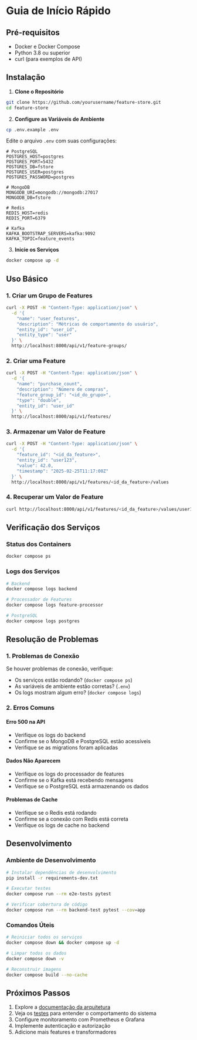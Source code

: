 # Guia de Início Rápido

## Pré-requisitos
- Docker e Docker Compose
- Python 3.8 ou superior
- curl (para exemplos de API)

## Instalação

1. **Clone o Repositório**
```bash
git clone https://github.com/yourusername/feature-store.git
cd feature-store
```

2. **Configure as Variáveis de Ambiente**
```bash
cp .env.example .env
```

Edite o arquivo `.env` com suas configurações:

```env
# PostgreSQL
POSTGRES_HOST=postgres
POSTGRES_PORT=5432
POSTGRES_DB=fstore
POSTGRES_USER=postgres
POSTGRES_PASSWORD=postgres

# MongoDB
MONGODB_URI=mongodb://mongodb:27017
MONGODB_DB=fstore

# Redis
REDIS_HOST=redis
REDIS_PORT=6379

# Kafka
KAFKA_BOOTSTRAP_SERVERS=kafka:9092
KAFKA_TOPIC=feature_events
```

3. **Inicie os Serviços**
```bash
docker compose up -d
```

## Uso Básico

### 1. Criar um Grupo de Features
```bash
curl -X POST -H "Content-Type: application/json" \
  -d '{
    "name": "user_features",
    "description": "Métricas de comportamento do usuário",
    "entity_id": "user_id",
    "entity_type": "user"
  }' \
  http://localhost:8000/api/v1/feature-groups/
```

### 2. Criar uma Feature
```bash
curl -X POST -H "Content-Type: application/json" \
  -d '{
    "name": "purchase_count",
    "description": "Número de compras",
    "feature_group_id": "<id_do_grupo>",
    "type": "double",
    "entity_id": "user_id"
  }' \
  http://localhost:8000/api/v1/features/
```

### 3. Armazenar um Valor de Feature
```bash
curl -X POST -H "Content-Type: application/json" \
  -d '{
    "feature_id": "<id_da_feature>",
    "entity_id": "user123",
    "value": 42.0,
    "timestamp": "2025-02-25T11:17:00Z"
  }' \
  http://localhost:8000/api/v1/features/<id_da_feature>/values
```

### 4. Recuperar um Valor de Feature
```bash
curl http://localhost:8000/api/v1/features/<id_da_feature>/values/user123
```

## Verificação dos Serviços

### Status dos Containers
```bash
docker compose ps
```

### Logs dos Serviços
```bash
# Backend
docker compose logs backend

# Processador de Features
docker compose logs feature-processor

# PostgreSQL
docker compose logs postgres
```

## Resolução de Problemas

### 1. Problemas de Conexão

Se houver problemas de conexão, verifique:
- Os serviços estão rodando? (`docker compose ps`)
- As variáveis de ambiente estão corretas? (`.env`)
- Os logs mostram algum erro? (`docker compose logs`)

### 2. Erros Comuns

#### Erro 500 na API
- Verifique os logs do backend
- Confirme se o MongoDB e PostgreSQL estão acessíveis
- Verifique se as migrations foram aplicadas

#### Dados Não Aparecem
- Verifique os logs do processador de features
- Confirme se o Kafka está recebendo mensagens
- Verifique se o PostgreSQL está armazenando os dados

#### Problemas de Cache
- Verifique se o Redis está rodando
- Confirme se a conexão com Redis está correta
- Verifique os logs de cache no backend

## Desenvolvimento

### Ambiente de Desenvolvimento
```bash
# Instalar dependências de desenvolvimento
pip install -r requirements-dev.txt

# Executar testes
docker compose run --rm e2e-tests pytest

# Verificar cobertura de código
docker compose run --rm backend-test pytest --cov=app
```

### Comandos Úteis

```bash
# Reiniciar todos os serviços
docker compose down && docker compose up -d

# Limpar todos os dados
docker compose down -v

# Reconstruir imagens
docker compose build --no-cache
```

## Próximos Passos

1. Explore a [documentação da arquitetura](ARCHITECTURE.md)
2. Veja os [testes](TESTS.md) para entender o comportamento do sistema
3. Configure monitoramento com Prometheus e Grafana
4. Implemente autenticação e autorização
5. Adicione mais features e transformadores
